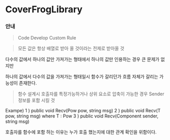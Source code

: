 # CoverFrogLibrary


### 안내
> Code Develop Custom Rule


> 모든 값은 항상 배열로 받아 올 것이라는 전제로 받아올 것

다수의 값에서 하나의 값만 가져가는 형태에서
하나의 값만 인용하는 경우 큰 문제가 없지만

하나의 값에서 다수의 값을 가져가는 형태일시
함수가 갈리던가 흐름 자체가 갈리는 가능성이 존재한다.

> 함수 설계시 호출자를 특정가능하거나 상위 요소로 압축이 가능한 경우 Sender 정보를 포함 시킬 것

Exampe)
  1 ) public void Recv(Pow pow, string msg)
  2 ) public void Recv<T>(T pow, string msg) where T : Pow
  3 ) public void Recv(Component sender, string msg)

호출자를 함수에 포함 하는 이유는 
누가 호출 했는지에 대한 관계 확인을 위함이다.
